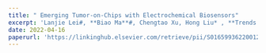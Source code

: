 ```yaml
---
title: " Emerging Tumor-on-Chips with Electrochemical Biosensors"
excerpt: 'Lanjie Lei#, **Biao Ma**#, Chengtao Xu, Hong Liu* , **Trends Analyt. Chem.**, 2022, 116640.'
date: 2022-04-16
paperurl: 'https://linkinghub.elsevier.com/retrieve/pii/S0165993622001236'
---
```

